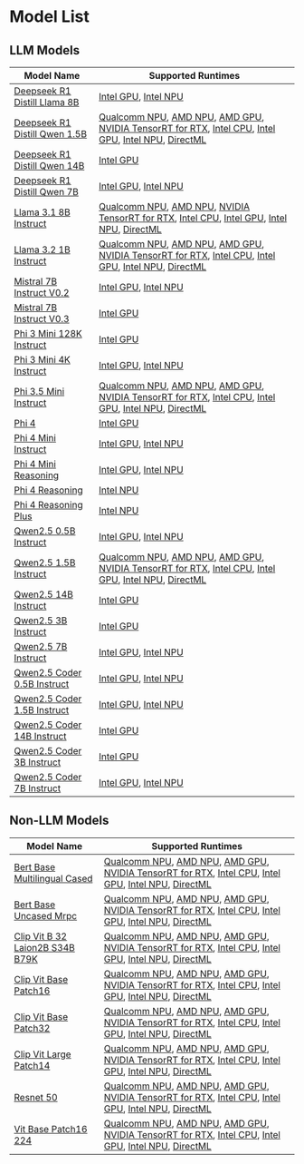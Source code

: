 # Model List

## LLM Models

| Model Name | Supported Runtimes |
|------------|--------------------|
| [Deepseek R1 Distill Llama 8B](https://huggingface.co/deepseek-ai/DeepSeek-R1-Distill-Llama-8B) | [Intel GPU](../../../deepseek-ai-DeepSeek-R1-Distill-Llama-8B/aitk/deepseek_ov_config.json), [Intel NPU](../../../deepseek-ai-DeepSeek-R1-Distill-Llama-8B/aitk/deepseek_ov_npu_config.json) |
| [Deepseek R1 Distill Qwen 1.5B](https://huggingface.co/deepseek-ai/DeepSeek-R1-Distill-Qwen-1.5B) | [Qualcomm NPU](../../../deepseek-ai-DeepSeek-R1-Distill-Qwen-1.5B/aitk/deepseek_qnn_config.json), [AMD NPU](../../../deepseek-ai-DeepSeek-R1-Distill-Qwen-1.5B/aitk/deepseek_vitis_ai_config.json), [AMD GPU](../../../deepseek-ai-DeepSeek-R1-Distill-Qwen-1.5B/aitk/deepseek_migraphx_config.json), [NVIDIA TensorRT for RTX](../../../deepseek-ai-DeepSeek-R1-Distill-Qwen-1.5B/aitk/deepseek_trtrtx_config.json), [Intel CPU](../../../deepseek-ai-DeepSeek-R1-Distill-Qwen-1.5B/aitk/deepseek_ov_gpu_config.json), [Intel GPU](../../../deepseek-ai-DeepSeek-R1-Distill-Qwen-1.5B/aitk/deepseek_ov_gpu_config.json), [Intel NPU](../../../deepseek-ai-DeepSeek-R1-Distill-Qwen-1.5B/aitk/deepseek_ov_config.json), [DirectML](../../../deepseek-ai-DeepSeek-R1-Distill-Qwen-1.5B/aitk/deepseek_dml_config.json) |
| [Deepseek R1 Distill Qwen 14B](https://huggingface.co/deepseek-ai/DeepSeek-R1-Distill-Qwen-14B) | [Intel GPU](../../../deepseek-ai-DeepSeek-R1-Distill-Qwen-14B/aitk/deepseek_ov_config.json) |
| [Deepseek R1 Distill Qwen 7B](https://huggingface.co/deepseek-ai/DeepSeek-R1-Distill-Qwen-7B) | [Intel GPU](../../../deepseek-ai-DeepSeek-R1-Distill-Qwen-7B/aitk/deepseek_ov_config.json), [Intel NPU](../../../deepseek-ai-DeepSeek-R1-Distill-Qwen-7B/aitk/deepseek_ov_npu_config.json) |
| [Llama 3.1 8B Instruct](https://huggingface.co/meta-llama/Llama-3.1-8B-Instruct) | [Qualcomm NPU](../../../meta-llama-Llama-3.1-8B-Instruct/aitk/llama3_1_qnn_config.json), [AMD NPU](../../../meta-llama-Llama-3.1-8B-Instruct/aitk/llama3_1_vitis_ai_config.json), [NVIDIA TensorRT for RTX](../../../meta-llama-Llama-3.1-8B-Instruct/aitk/llama3_1_trtrtx_config.json), [Intel CPU](../../../meta-llama-Llama-3.1-8B-Instruct/aitk/llama3_1_ov_config.json), [Intel GPU](../../../meta-llama-Llama-3.1-8B-Instruct/aitk/llama3_1_ov_config.json), [Intel NPU](../../../meta-llama-Llama-3.1-8B-Instruct/aitk/llama3_1_ov_config.json), [DirectML](../../../meta-llama-Llama-3.1-8B-Instruct/aitk/llama3_1_dml_config.json) |
| [Llama 3.2 1B Instruct](https://huggingface.co/meta-llama/Llama-3.2-1B-Instruct) | [Qualcomm NPU](../../../meta-llama-Llama-3.2-1B-Instruct/aitk/llama3_2_qnn_config.json), [AMD NPU](../../../meta-llama-Llama-3.2-1B-Instruct/aitk/llama3_2_vitis_ai_config.json), [AMD GPU](../../../meta-llama-Llama-3.2-1B-Instruct/aitk/llama3_2_migraphx_config.json), [NVIDIA TensorRT for RTX](../../../meta-llama-Llama-3.2-1B-Instruct/aitk/llama3_2_trtrtx_config.json), [Intel CPU](../../../meta-llama-Llama-3.2-1B-Instruct/aitk/llama3_2_ov_config.json), [Intel GPU](../../../meta-llama-Llama-3.2-1B-Instruct/aitk/llama3_2_ov_config.json), [Intel NPU](../../../meta-llama-Llama-3.2-1B-Instruct/aitk/llama3_2_ov_config.json), [DirectML](../../../meta-llama-Llama-3.2-1B-Instruct/aitk/llama3_2_dml_config.json) |
| [Mistral 7B Instruct V0.2](https://huggingface.co/mistralai/Mistral-7B-Instruct-v0.2) | [Intel GPU](../../../mistralai-Mistral-7B-Instruct-v0.2/aitk/Mistral_7B_Instruct_v0.2_gpu_context_ov_dy.json), [Intel NPU](../../../mistralai-Mistral-7B-Instruct-v0.2/aitk/Mistral_7B_Instruct_v0.2_npu_context_ov_dy.json) |
| [Mistral 7B Instruct V0.3](https://huggingface.co/mistralai/Mistral-7B-Instruct-v0.3) | [Intel GPU](../../../mistralai-Mistral-7B-Instruct-v0.3/aitk/mistral-7b-instruct-v0.3-ov.json) |
| [Phi 3 Mini 128K Instruct](https://huggingface.co/microsoft/Phi-3-mini-128k-instruct) | [Intel GPU](../../../microsoft-Phi-3-mini-128k-instruct/aitk/phi3_ov_config.json) |
| [Phi 3 Mini 4K Instruct](https://huggingface.co/microsoft/Phi-3-mini-4k-instruct) | [Intel GPU](../../../microsoft-Phi-3-mini-4k-instruct/aitk/phi3_ov_config.json), [Intel NPU](../../../microsoft-Phi-3-mini-4k-instruct/aitk/phi3_ov_npu_config.json) |
| [Phi 3.5 Mini Instruct](https://huggingface.co/microsoft/Phi-3.5-mini-instruct) | [Qualcomm NPU](../../../microsoft-Phi-3.5-mini-instruct/aitk/phi3_5_qnn_config.json), [AMD NPU](../../../microsoft-Phi-3.5-mini-instruct/aitk/phi3_5_vitis_ai_config.json), [AMD GPU](../../../microsoft-Phi-3.5-mini-instruct/aitk/phi3_5_migraphx_config.json), [NVIDIA TensorRT for RTX](../../../microsoft-Phi-3.5-mini-instruct/aitk/phi3_5_trtrtx_config.json), [Intel CPU](../../../microsoft-Phi-3.5-mini-instruct/aitk/phi3_5_ov_gpu_config.json), [Intel GPU](../../../microsoft-Phi-3.5-mini-instruct/aitk/phi3_5_ov_gpu_config.json), [Intel NPU](../../../microsoft-Phi-3.5-mini-instruct/aitk/phi3_5_ov_config.json), [DirectML](../../../microsoft-Phi-3.5-mini-instruct/aitk/phi3_5_dml_config.json) |
| [Phi 4](https://huggingface.co/microsoft/Phi-4) | [Intel GPU](../../../microsoft-Phi-4/aitk/phi4_ov_config.json) |
| [Phi 4 Mini Instruct](https://huggingface.co/microsoft/Phi-4-mini-instruct) | [Intel GPU](../../../microsoft-Phi-4-mini-instruct/aitk/phi4_ov_config.json), [Intel NPU](../../../microsoft-Phi-4-mini-instruct/aitk/phi4_ov_npu_config.json) |
| [Phi 4 Mini Reasoning](https://huggingface.co/microsoft/Phi-4-mini-reasoning) | [Intel GPU](../../../microsoft-Phi-4-mini-reasoning/aitk/phi4_ov_gpu_config.json), [Intel NPU](../../../microsoft-Phi-4-mini-reasoning/aitk/phi4_ov_config.json) |
| [Phi 4 Reasoning](https://huggingface.co/microsoft/Phi-4-reasoning) | [Intel NPU](../../../microsoft-Phi-4-reasoning/aitk/phi4_ov_config.json) |
| [Phi 4 Reasoning Plus](https://huggingface.co/microsoft/Phi-4-reasoning-plus) | [Intel NPU](../../../microsoft-Phi-4-reasoning-plus/aitk/phi4_ov_config.json) |
| [Qwen2.5 0.5B Instruct](https://huggingface.co/Qwen/Qwen2.5-0.5B-Instruct) | [Intel GPU](../../../Qwen-Qwen2.5-0.5B-Instruct/aitk/qwen2_5_ov_config.json), [Intel NPU](../../../Qwen-Qwen2.5-0.5B-Instruct/aitk/qwen2_5_ov_npu_config.json) |
| [Qwen2.5 1.5B Instruct](https://huggingface.co/Qwen/Qwen2.5-1.5B-Instruct) | [Qualcomm NPU](../../../Qwen-Qwen2.5-1.5B-Instruct/aitk/qwen2_5_qnn_config.json), [AMD NPU](../../../Qwen-Qwen2.5-1.5B-Instruct/aitk/qwen2_5_vitis_ai_config.json), [AMD GPU](../../../Qwen-Qwen2.5-1.5B-Instruct/aitk/qwen2_5_migraphx_config.json), [NVIDIA TensorRT for RTX](../../../Qwen-Qwen2.5-1.5B-Instruct/aitk/qwen2_5_trtrtx_config.json), [Intel CPU](../../../Qwen-Qwen2.5-1.5B-Instruct/aitk/qwen2_5_ov_gpu_config.json), [Intel GPU](../../../Qwen-Qwen2.5-1.5B-Instruct/aitk/qwen2_5_ov_gpu_config.json), [Intel NPU](../../../Qwen-Qwen2.5-1.5B-Instruct/aitk/qwen2_5_ov_config.json), [DirectML](../../../Qwen-Qwen2.5-1.5B-Instruct/aitk/qwen2_5_dml_config.json) |
| [Qwen2.5 14B Instruct](https://huggingface.co/Qwen/Qwen2.5-14B-Instruct) | [Intel GPU](../../../Qwen-Qwen2.5-14B-Instruct/aitk/qwen2_5_ov_config.json) |
| [Qwen2.5 3B Instruct](https://huggingface.co/Qwen/Qwen2.5-3B-Instruct) | [Intel GPU](../../../Qwen-Qwen2.5-3B-Instruct/aitk/qwen2_5_ov_config.json) |
| [Qwen2.5 7B Instruct](https://huggingface.co/Qwen/Qwen2.5-7B-Instruct) | [Intel GPU](../../../Qwen-Qwen2.5-7B-Instruct/aitk/qwen2_5_ov_config.json), [Intel NPU](../../../Qwen-Qwen2.5-7B-Instruct/aitk/qwen2_5_ov_npu_config.json) |
| [Qwen2.5 Coder 0.5B Instruct](https://huggingface.co/Qwen/Qwen2.5-Coder-0.5B-Instruct) | [Intel GPU](../../../Qwen-Qwen2.5-Coder-0.5B-Instruct/aitk/qwen2_5_ov_config.json), [Intel NPU](../../../Qwen-Qwen2.5-Coder-0.5B-Instruct/aitk/qwen2_5_ov_npu_config.json) |
| [Qwen2.5 Coder 1.5B Instruct](https://huggingface.co/Qwen/Qwen2.5-Coder-1.5B-Instruct) | [Intel GPU](../../../Qwen-Qwen2.5-Coder-1.5B-Instruct/aitk/qwen2_5_ov_config.json), [Intel NPU](../../../Qwen-Qwen2.5-Coder-1.5B-Instruct/aitk/qwen2_5_ov_npu_config.json) |
| [Qwen2.5 Coder 14B Instruct](https://huggingface.co/Qwen/Qwen2.5-Coder-14B-Instruct) | [Intel GPU](../../../Qwen-Qwen2.5-Coder-14B-Instruct/aitk/qwen2_5_ov_config.json) |
| [Qwen2.5 Coder 3B Instruct](https://huggingface.co/Qwen/Qwen2.5-Coder-3B-Instruct) | [Intel GPU](../../../Qwen-Qwen2.5-Coder-3B-Instruct/aitk/qwen2_5_ov_config.json) |
| [Qwen2.5 Coder 7B Instruct](https://huggingface.co/Qwen/Qwen2.5-Coder-7B-Instruct) | [Intel GPU](../../../Qwen-Qwen2.5-Coder-7B-Instruct/aitk/qwen2_5_ov_config.json), [Intel NPU](../../../Qwen-Qwen2.5-Coder-7B-Instruct/aitk/qwen2_5_ov_npu_config.json) |
## Non-LLM Models

| Model Name | Supported Runtimes |
|------------|--------------------|
| [Bert Base Multilingual Cased](https://huggingface.co/google-bert/bert-base-multilingual-cased) | [Qualcomm NPU](../../../google-bert-bert-base-multilingual-cased/aitk/bert-base-multilingual-cased_qdq_qnn.json), [AMD NPU](../../../google-bert-bert-base-multilingual-cased/aitk/bert-base-multilingual-cased_qdq_amd.json), [AMD GPU](../../../google-bert-bert-base-multilingual-cased/aitk/bert-base-multilingual-cased_migraphx.json), [NVIDIA TensorRT for RTX](../../../google-bert-bert-base-multilingual-cased/aitk/bert-base-multilingual-cased_trtrtx.json), [Intel CPU](../../../google-bert-bert-base-multilingual-cased/aitk/bert-base-multilingual-cased_context_ov_static.json), [Intel GPU](../../../google-bert-bert-base-multilingual-cased/aitk/bert-base-multilingual-cased_context_ov_static.json), [Intel NPU](../../../google-bert-bert-base-multilingual-cased/aitk/bert-base-multilingual-cased_context_ov_static.json), [DirectML](../../../google-bert-bert-base-multilingual-cased/aitk/bert-base-multilingual-cased_dml.json) |
| [Bert Base Uncased Mrpc](https://huggingface.co/Intel/bert-base-uncased-mrpc) | [Qualcomm NPU](../../../intel-bert-base-uncased-mrpc/aitk/bert_qdq_qnn.json), [AMD NPU](../../../intel-bert-base-uncased-mrpc/aitk/bert_qdq_amd.json), [AMD GPU](../../../intel-bert-base-uncased-mrpc/aitk/bert_migraphx.json), [NVIDIA TensorRT for RTX](../../../intel-bert-base-uncased-mrpc/aitk/bert_trtrtx.json), [Intel CPU](../../../intel-bert-base-uncased-mrpc/aitk/bert_ov.json), [Intel GPU](../../../intel-bert-base-uncased-mrpc/aitk/bert_ov.json), [Intel NPU](../../../intel-bert-base-uncased-mrpc/aitk/bert_ov.json), [DirectML](../../../intel-bert-base-uncased-mrpc/aitk/bert_dml.json) |
| [Clip Vit B 32 Laion2B S34B B79K](https://huggingface.co/laion/CLIP-ViT-B-32-laion2B-s34B-b79K) | [Qualcomm NPU](../../../laion-CLIP-ViT-B-32-laion2B-s34B-b79K/aitk/laion_clip_qnn.json), [AMD NPU](../../../laion-CLIP-ViT-B-32-laion2B-s34B-b79K/aitk/laion_clip_qdq_amd.json), [AMD GPU](../../../laion-CLIP-ViT-B-32-laion2B-s34B-b79K/aitk/laion_clip_migraphx.json), [NVIDIA TensorRT for RTX](../../../laion-CLIP-ViT-B-32-laion2B-s34B-b79K/aitk/laion_clip_trtrtx.json), [Intel CPU](../../../laion-CLIP-ViT-B-32-laion2B-s34B-b79K/aitk/laion_clip_ov.json), [Intel GPU](../../../laion-CLIP-ViT-B-32-laion2B-s34B-b79K/aitk/laion_clip_ov.json), [Intel NPU](../../../laion-CLIP-ViT-B-32-laion2B-s34B-b79K/aitk/laion_clip_ov.json), [DirectML](../../../laion-CLIP-ViT-B-32-laion2B-s34B-b79K/aitk/laion_clip_dml.json) |
| [Clip Vit Base Patch16](https://huggingface.co/openai/clip-vit-base-patch16) | [Qualcomm NPU](../../../openai-clip-vit-base-patch16/aitk/openai_clip_qnn.json), [AMD NPU](../../../openai-clip-vit-base-patch16/aitk/openai_clip_qdq_amd.json), [AMD GPU](../../../openai-clip-vit-base-patch16/aitk/openai_clip_migraphx.json), [NVIDIA TensorRT for RTX](../../../openai-clip-vit-base-patch16/aitk/openai_clip_trtrtx.json), [Intel CPU](../../../openai-clip-vit-base-patch16/aitk/openai_clip_ov.json), [Intel GPU](../../../openai-clip-vit-base-patch16/aitk/openai_clip_ov.json), [Intel NPU](../../../openai-clip-vit-base-patch16/aitk/openai_clip_ov.json), [DirectML](../../../openai-clip-vit-base-patch16/aitk/openai_clip_dml.json) |
| [Clip Vit Base Patch32](https://huggingface.co/openai/clip-vit-base-patch32) | [Qualcomm NPU](../../../openai-clip-vit-base-patch32/aitk/openai_clip_qnn.json), [AMD NPU](../../../openai-clip-vit-base-patch32/aitk/openai_clip_qdq_amd.json), [AMD GPU](../../../openai-clip-vit-base-patch32/aitk/openai_clip_migraphx.json), [NVIDIA TensorRT for RTX](../../../openai-clip-vit-base-patch32/aitk/openai_clip_trtrtx.json), [Intel CPU](../../../openai-clip-vit-base-patch32/aitk/openai_clip_ov.json), [Intel GPU](../../../openai-clip-vit-base-patch32/aitk/openai_clip_ov.json), [Intel NPU](../../../openai-clip-vit-base-patch32/aitk/openai_clip_ov.json), [DirectML](../../../openai-clip-vit-base-patch32/aitk/openai_clip_dml.json) |
| [Clip Vit Large Patch14](https://huggingface.co/openai/clip-vit-large-patch14) | [Qualcomm NPU](../../../openai-clip-vit-large-patch14/aitk/openai_clip_qnn.json), [AMD NPU](../../../openai-clip-vit-large-patch14/aitk/openai_clip_qdq_amd.json), [AMD GPU](../../../openai-clip-vit-large-patch14/aitk/openai_clip_migraphx.json), [NVIDIA TensorRT for RTX](../../../openai-clip-vit-large-patch14/aitk/openai_clip_trtrtx.json), [Intel CPU](../../../openai-clip-vit-large-patch14/aitk/openai_clip_ov.json), [Intel GPU](../../../openai-clip-vit-large-patch14/aitk/openai_clip_ov.json), [Intel NPU](../../../openai-clip-vit-large-patch14/aitk/openai_clip_ov.json), [DirectML](../../../openai-clip-vit-large-patch14/aitk/openai_clip_dml.json) |
| [Resnet 50](https://huggingface.co/microsoft/resnet-50) | [Qualcomm NPU](../../../microsoft-resnet-50/aitk/resnet_qdq_qnn.json), [AMD NPU](../../../microsoft-resnet-50/aitk/resnet_qdq_amd.json), [AMD GPU](../../../microsoft-resnet-50/aitk/resnet_migraphx.json), [NVIDIA TensorRT for RTX](../../../microsoft-resnet-50/aitk/resnet_trtrtx.json), [Intel CPU](../../../microsoft-resnet-50/aitk/resnet_context_ov_static.json), [Intel GPU](../../../microsoft-resnet-50/aitk/resnet_context_ov_static.json), [Intel NPU](../../../microsoft-resnet-50/aitk/resnet_context_ov_static.json), [DirectML](../../../microsoft-resnet-50/aitk/resnet_dml.json) |
| [Vit Base Patch16 224](https://huggingface.co/google/vit-base-patch16-224) | [Qualcomm NPU](../../../google-vit-base-patch16-224/aitk/vit-base-patch16-224_qdq_qnn.json), [AMD NPU](../../../google-vit-base-patch16-224/aitk/vit-base-patch16-224_qdq_amd.json), [AMD GPU](../../../google-vit-base-patch16-224/aitk/vit-base-patch16-224_migraphx.json), [NVIDIA TensorRT for RTX](../../../google-vit-base-patch16-224/aitk/vit-base-patch16-224_trtrtx.json), [Intel CPU](../../../google-vit-base-patch16-224/aitk/vit_base_patch16_224_context_ov_static.json), [Intel GPU](../../../google-vit-base-patch16-224/aitk/vit_base_patch16_224_context_ov_static.json), [Intel NPU](../../../google-vit-base-patch16-224/aitk/vit_base_patch16_224_context_ov_static.json), [DirectML](../../../google-vit-base-patch16-224/aitk/vit-base-patch16-224_dml.json) |
